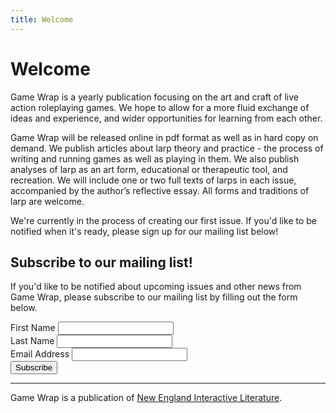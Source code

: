 ```yaml
---
title: Welcome
---
```


# Welcome

Game Wrap is a yearly publication focusing on the art and craft of live action roleplaying games. We hope to allow for a more fluid exchange of ideas and experience, and wider opportunities for learning from each other.

Game Wrap will be released online in pdf format as well as in hard copy on demand. We publish articles about larp theory and practice - the process of writing and running games as well as playing in them. We also publish analyses of larp as an art form, educational or therapeutic tool, and recreation. We will include one or two full texts of larps in each issue, accompanied by the author’s reflective essay. All forms and traditions of larp are welcome.

We're currently in the process of creating our first issue.  If you'd like to be notified when it's ready, please sign up for our mailing list below!

<!-- Begin MailChimp Signup Form -->
<div id="mc_embed_signup">
  <form action="//interconlarp.us1.list-manage.com/subscribe/post?u=5e60a19a38b901e64d8066279&amp;id=d186505bb6" method="post" id="mc-embedded-subscribe-form" name="mc-embedded-subscribe-form" class="validate form" target="_blank" novalidate>
      <div id="mc_embed_signup_scroll">
  	<h2>Subscribe to our mailing list!</h2>
    <p>If you'd like to be notified about upcoming issues and other news from Game Wrap, please subscribe to our mailing list by filling out the form below.</p>
    <div class="row">
      <div class="col-sm-6">
        <div class="mc-field-group form-group">
        	<label for="mce-FNAME">First Name</label>
        	<input type="text" value="" name="FNAME" class="form-control" id="mce-FNAME">
        </div>
      </div>
      <div class="col-sm-6">
        <div class="mc-field-group form-group">
        	<label for="mce-LNAME">Last Name </label>
        	<input type="text" value="" name="LNAME" class="form-control" id="mce-LNAME">
        </div>
      </div>
    </div>
    <div class="mc-field-group form-group">
      <label for="mce-EMAIL">Email Address</label>
      <input type="email" value="" name="EMAIL" class="form-control required email" id="mce-EMAIL">
    </div>
  	<div id="mce-responses" class="clear">
  		<div class="response alert-danger" id="mce-error-response" style="display:none"></div>
  		<div class="response alert-success" id="mce-success-response" style="display:none"></div>
  	</div>    <!-- real people should not fill this in and expect good things - do not remove this or risk form bot signups-->
      <div style="position: absolute; left: -5000px;" aria-hidden="true"><input type="text" name="b_5e60a19a38b901e64d8066279_d186505bb6" tabindex="-1" value=""></div>
      <div class="clear"><input type="submit" value="Subscribe" name="subscribe" id="mc-embedded-subscribe" class="button btn btn-primary"></div>
      </div>
  </form>
</div>

<!--End mc_embed_signup-->

<hr/>

Game Wrap is a publication of [New England Interactive Literature](http://www.interactiveliterature.org).